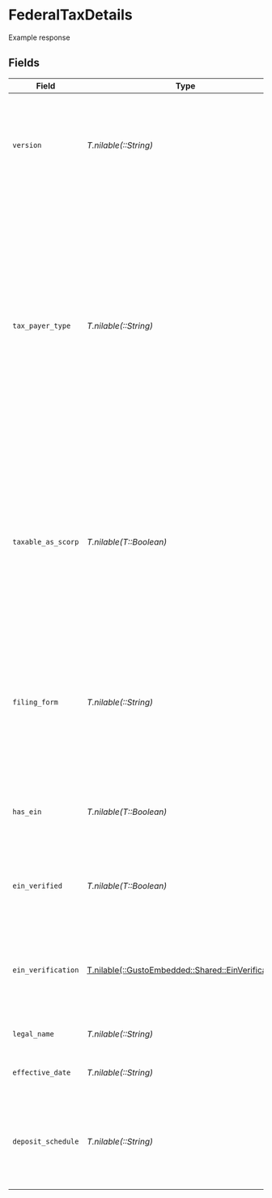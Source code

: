 # FederalTaxDetails

Example response


## Fields

| Field                                                                                                                                                                                                                             | Type                                                                                                                                                                                                                              | Required                                                                                                                                                                                                                          | Description                                                                                                                                                                                                                       |
| --------------------------------------------------------------------------------------------------------------------------------------------------------------------------------------------------------------------------------- | --------------------------------------------------------------------------------------------------------------------------------------------------------------------------------------------------------------------------------- | --------------------------------------------------------------------------------------------------------------------------------------------------------------------------------------------------------------------------------- | --------------------------------------------------------------------------------------------------------------------------------------------------------------------------------------------------------------------------------- |
| `version`                                                                                                                                                                                                                         | *T.nilable(::String)*                                                                                                                                                                                                             | :heavy_minus_sign:                                                                                                                                                                                                                | The current version of the object. See the [versioning guide](https://docs.gusto.com/embedded-payroll/docs/idempotency) for information on how to use this field.                                                                 |
| `tax_payer_type`                                                                                                                                                                                                                  | *T.nilable(::String)*                                                                                                                                                                                                             | :heavy_minus_sign:                                                                                                                                                                                                                | What type of tax entity the company is. One of:<br/>- C-Corporation<br/>- S-Corporation<br/>- Sole proprietor<br/>- LLC<br/>- LLP<br/>- Limited partnership<br/>- Co-ownership<br/>- Association<br/>- Trusteeship<br/>- General partnership<br/>- Joint venture<br/>- Non-Profit |
| `taxable_as_scorp`                                                                                                                                                                                                                | *T.nilable(T::Boolean)*                                                                                                                                                                                                           | :heavy_minus_sign:                                                                                                                                                                                                                | Whether the company is taxed as an S-Corporation. Tax payer types that may be taxed as an S-Corporation include:<br/>- S-Corporation<br/>- C-Corporation<br/>- LLC                                                                |
| `filing_form`                                                                                                                                                                                                                     | *T.nilable(::String)*                                                                                                                                                                                                             | :heavy_minus_sign:                                                                                                                                                                                                                | The form used by the company for federal tax filing. One of:<br/>- 941 (Quarterly federal tax return form)<br/>- 944 (Annual federal tax return form)                                                                             |
| `has_ein`                                                                                                                                                                                                                         | *T.nilable(T::Boolean)*                                                                                                                                                                                                           | :heavy_minus_sign:                                                                                                                                                                                                                | Whether company's Employer Identification Number (EIN) is present                                                                                                                                                                 |
| `ein_verified`                                                                                                                                                                                                                    | *T.nilable(T::Boolean)*                                                                                                                                                                                                           | :heavy_minus_sign:                                                                                                                                                                                                                | Whether the EIN has been successfully verified as a valid EIN with the IRS.                                                                                                                                                       |
| `ein_verification`                                                                                                                                                                                                                | [T.nilable(::GustoEmbedded::Shared::EinVerification)](../../models/shared/einverification.md)                                                                                                                                     | :heavy_minus_sign:                                                                                                                                                                                                                | Information about the status of verifying the company's Employer Identification Number (EIN)                                                                                                                                      |
| `legal_name`                                                                                                                                                                                                                      | *T.nilable(::String)*                                                                                                                                                                                                             | :heavy_minus_sign:                                                                                                                                                                                                                | The legal name of the company                                                                                                                                                                                                     |
| `effective_date`                                                                                                                                                                                                                  | *T.nilable(::String)*                                                                                                                                                                                                             | :heavy_minus_sign:                                                                                                                                                                                                                | The date that these details took effect.                                                                                                                                                                                          |
| `deposit_schedule`                                                                                                                                                                                                                | *T.nilable(::String)*                                                                                                                                                                                                             | :heavy_minus_sign:                                                                                                                                                                                                                | How often the company sends money to the IRS. One of:<br/>  - Semiweekly<br/>  - Monthly                                                                                                                                          |